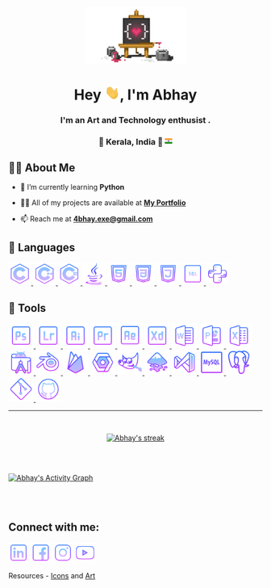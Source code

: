 <p align="center"><a href="#"><img  width="40%" height="40%"  src="img/IntroBG2.png" /></a></p>
<h1 align="center">Hey <img src="img/wave.gif" width="30px">, I'm Abhay</h1> 

<h3 align="center">I'm an Art and Technology enthusist .</h3>
<h3 align="center">📌 Kerala, India 🌴 <img src="img/icon/IN.svg" width="15px"></h3>


## 🙋‍♂️ About Me

<!-- - 🔭 I’m currently working on **[Wut?](https://Link)** -->

- 🌱 I’m currently learning **Python**

<!-- - 👯 I’m looking to collaborate on **OpenSource Projects** -->

- 👨‍💻 All of my projects are available at **[My Portfolio](https://portfolioLink)**

- 📫 Reach me at **4bhay.exe@gmail.com**
<!--
- ⚡ -->

## 🚀 Languages

<p align="left"> 
    <a href="https://en.wikipedia.org/wiki/C_(programming_language)" target="_blank"> <img src="img/icon/Lang/C.png" width="45px" />  </a>
    <a href="https://www.cplusplus.com/" target="_blank"> <img src="img/icon/Lang/Cpp.png" width="45px" />  </a>  
    <a href="https://docs.microsoft.com/en-us/dotnet/csharp/" target="_blank"> <img src="img/icon/Lang/CSharp.png" width="45px" />  </a>
    <a href="https://www.java.com" target="_blank"> <img src="img/icon/Lang/Java.png" width="45px" />  </a>
    <a href="https://html.com/" target="_blank"> <img src="img/icon/Lang/HTML.png" width="45px" />  </a>
    <a href="https://en.wikipedia.org/wiki/CSS" target="_blank"> <img src="img/icon/Lang/CSS.png" width="45px" />  </a>
    <a href="https://www.javascript.com/" target="_blank"> <img src="img/icon/Lang/JS.png" width="45px" />  </a>
    <a href="https://en.wikipedia.org/wiki/SQL" target="_blank"> <img src="img/icon/Lang/SQL.png" width="45px" />  </a>
    <a href="https://www.python.org/" target="_blank"> <img src="img/icon/Lang/Python.png" width="45px" />  </a>    
   
</p>

## 🚀 Tools

<p align="left"> 
    <a href="https://www.adobe.com/in/products/photoshop.html" target="_blank"> <img src="img/icon/Tools/Ps.png" width="50px" />  </a>
    <a href="https://www.adobe.com/in/products/photoshop-lightroom.html" target="_blank"> <img src="img/icon/Tools/Lr.png" width="50px" />  </a>
    <a href="https://www.adobe.com/in/products/illustrator.html" target="_blank"> <img src="img/icon/Tools/Ai.png" width="50px" />  </a>
    <a href="https://www.adobe.com/in/products/premiere.html" target="_blank"> <img src="img/icon/Tools/Pr.png" width="50px" />  </a>
    <a href="https://www.adobe.com/in/products/aftereffects.html" target="_blank"> <img src="img/icon/Tools/Ae.png" width="50px" />  </a>
    <a href="https://www.adobe.com/in/products/xd.html" target="_blank"> <img src="img/icon/Tools/Xd.png" width="50px" />  </a> 
    <a href="https://www.office.com/" target="_blank"> <img src="img/icon/Tools/MSW.png" width="50px" />  </a>
    <a href="https://www.office.com/" target="_blank"> <img src="img/icon/Tools/MSPP.png" width="50px" />  </a>
    <a href="https://www.office.com/" target="_blank"> <img src="img/icon/Tools/MSExcell.png" width="50px" />  </a>
    <a href="https://developer.android.com/studio" target="_blank"> <img src="img/icon/Tools/AndroidStudio.png" width="50px" />  </a>
    <a href="https://www.blender.org/" target="_blank"> <img src="img/icon/Tools/Blender.png" width="50px" />  </a>
    <a href="https://firebase.google.com/" target="_blank"> <img src="img/icon/Tools/Firebase.png" width="50px" />  </a>
    <a href="https://cloud.google.com/" target="_blank"> <img src="img/icon/Tools/GCP.png" width="50px" />  </a>
    <a href="https://www.gimp.org/" target="_blank"> <img src="img/icon/Tools/Gimp.png" width="50px" />  </a>
    <a href="https://inkscape.org/" target="_blank"> <img src="img/icon/Tools/Inkscape.png" width="50px" />  </a>
    <a href="https://visualstudio.microsoft.com/" target="_blank"> <img src="img/icon/Tools/MSVS.png" width="50px" />  </a>
    <a href="https://www.mysql.com/" target="_blank"> <img src="img/icon/Tools/MySQL.png" width="50px" />  </a>
    <a href="https://www.postgresql.org/" target="_blank"> <img src="img/icon/Tools/PSQL.png" width="50px" />  </a>
    <a href="https://git-scm.com/" target="_blank"> <img src="img/icon/Tools/Git.png" width="50px" />  </a>
    <a href="https://github.com/" target="_blank"> <img src="img/icon/Tools/GitHub.png" width="50px" />  </a>

    


<hr>

<br/>

<p align="center">
    <a href="https://github.com/AbhxyDxs/github-readme-streak-stats">
        <img title="🔥 Get streak stats for your profile at git.io/streak-stats" alt="Abhay's streak" src="https://github-readme-streak-stats.herokuapp.com/?user=AbhxyDxs&theme=dark&hide_border=true&stroke=0000&background=060A0CD0&date_format=j%20M%5B%20Y%5D&fire=84C2FF&ring=CCB1FF&currStreakNum=84C2FF&currStreakLabel=CCB1FF&sideNums=84C2FF&sideLabels=CCB1FF"/>
    </a>
</p>
<!--
## 📊 My Github Stats

  <br/>
    <a href="https://github.com/AbhxyDxs/github-readme-streak-stats"><img alt="Abhay's Github Stats" src="https://github-readme-stats.vercel.app/api?username=AbhxyDxs&show_icons=true&count_private=true&theme=react&hide_border=true&bg_color=060A0CD0" /></a>
  <a href="https://github.com/AbhxyDxs/github-readme-streak-stats"><img alt="Abhay's Top Languages" src="https://github-readme-stats.vercel.app/api/top-langs/?username=AbhxyDxs&langs_count=8&count_private=true&layout=compact&theme=react&hide_border=true&bg_color=060A0CD0" /></a>
  <br/>
  <b>Note:</b> Top languages is only a metric of the languages my public code consists of and doesn't reflect experience or skill level.
-->

<br/>
<br/>

<a href="https://github.com/AbhxyDxs/github-readme-activity-graph"><img alt="Abhay's Activity Graph" src="https://activity-graph.herokuapp.com/graph?username=AbhxyDxs&bg_color=060A0CD0&color=84c2ff&line=ccb1ff&point=FFFFFF&hide_border=true" /></a>

<br/>
<br/>

## Connect with me:
<p align="center">

<a href = "https://www.linkedin.com/in/4bhxy/"><img src="img/icon/Social/LinkedIN.png" width="40px"/></a>
<a href = "https://www.facebook.com/Abhay.Das.DamOdar/"><img src="img/icon/Social/Fb.png" width="40px"/></a>
<a href = "https://www.instagram.com/4bhxy"><img src="img/icon/Social/Insta.png" width="40px"/></a>
<a href = "https://www.youtube.com/watch?v=dQw4w9WgXcQ"><img src="img/icon/Social/YT.png" width="40px"/></a>


</p>

<!-- ## ❤ Views and Followers
<a href="https://github.com/Meghna-DAS/github-profile-views-counter">
    <img src="https://komarev.com/ghpvc/?username=AbxyDxs">
  </a>
<a href="https://github.com/AbxyDxs?tab=followers"><img src="https://img.shields.io/github/followers/AbxyDxs?label=Followers&style=social" alt="GitHub Badge"></a> -->

Resources -
 [Icons](https://icons8.com/icons/) and
 [Art](https://dev.to/annarankin)

